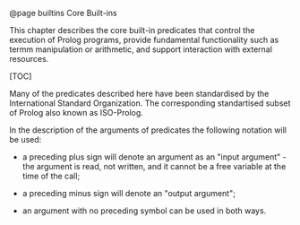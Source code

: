 
@page builtins Core Built-ins

This chapter describes the core built-in predicates  that control the execution of
Prolog programs, provide fundamental functionality such as termm manipulation or arithmetic, and support interaction with external
resources.

[TOC]

Many of the predicates described here have been standardised by the International Standard Organization.
 The corresponding standartised subset of Prolog also known as ISO-Prolog.    

In the description of the arguments of predicates the following
notation will be used:

+ a preceding plus sign will denote an argument as an "input argument" - the argument is read, not written, and it cannot be a free variable at the time of the call;

+ a preceding minus sign will denote an "output argument";

+ an argument with no preceding symbol can be used in both ways.


